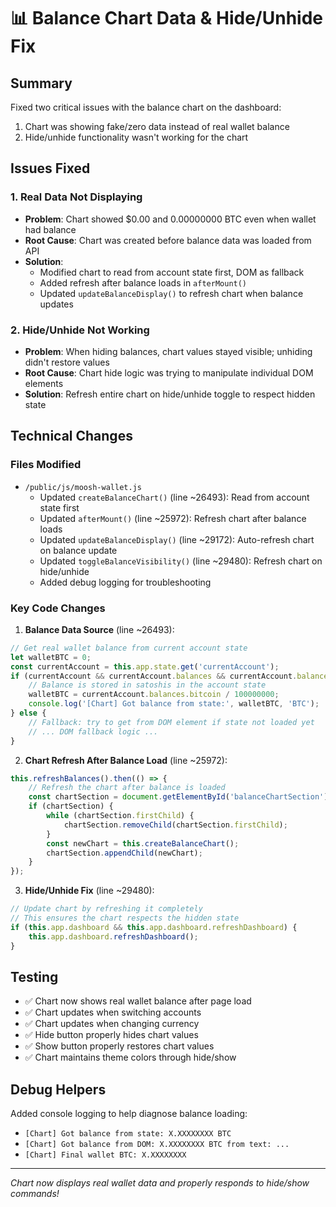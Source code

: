 # 📊 Balance Chart Data & Hide/Unhide Fix

## Summary
Fixed two critical issues with the balance chart on the dashboard:
1. Chart was showing fake/zero data instead of real wallet balance
2. Hide/unhide functionality wasn't working for the chart

## Issues Fixed

### 1. **Real Data Not Displaying**
- **Problem**: Chart showed $0.00 and 0.00000000 BTC even when wallet had balance
- **Root Cause**: Chart was created before balance data was loaded from API
- **Solution**: 
  - Modified chart to read from account state first, DOM as fallback
  - Added refresh after balance loads in `afterMount()`
  - Updated `updateBalanceDisplay()` to refresh chart when balance updates

### 2. **Hide/Unhide Not Working**
- **Problem**: When hiding balances, chart values stayed visible; unhiding didn't restore values
- **Root Cause**: Chart hide logic was trying to manipulate individual DOM elements
- **Solution**: Refresh entire chart on hide/unhide toggle to respect hidden state

## Technical Changes

### Files Modified
- `/public/js/moosh-wallet.js`
  - Updated `createBalanceChart()` (line ~26493): Read from account state first
  - Updated `afterMount()` (line ~25972): Refresh chart after balance loads
  - Updated `updateBalanceDisplay()` (line ~29172): Auto-refresh chart on balance update
  - Updated `toggleBalanceVisibility()` (line ~29480): Refresh chart on hide/unhide
  - Added debug logging for troubleshooting

### Key Code Changes

1. **Balance Data Source** (line ~26493):
```javascript
// Get real wallet balance from current account state
let walletBTC = 0;
const currentAccount = this.app.state.get('currentAccount');
if (currentAccount && currentAccount.balances && currentAccount.balances.bitcoin !== undefined) {
    // Balance is stored in satoshis in the account state
    walletBTC = currentAccount.balances.bitcoin / 100000000;
    console.log('[Chart] Got balance from state:', walletBTC, 'BTC');
} else {
    // Fallback: try to get from DOM element if state not loaded yet
    // ... DOM fallback logic ...
}
```

2. **Chart Refresh After Balance Load** (line ~25972):
```javascript
this.refreshBalances().then(() => {
    // Refresh the chart after balance is loaded
    const chartSection = document.getElementById('balanceChartSection');
    if (chartSection) {
        while (chartSection.firstChild) {
            chartSection.removeChild(chartSection.firstChild);
        }
        const newChart = this.createBalanceChart();
        chartSection.appendChild(newChart);
    }
});
```

3. **Hide/Unhide Fix** (line ~29480):
```javascript
// Update chart by refreshing it completely
// This ensures the chart respects the hidden state
if (this.app.dashboard && this.app.dashboard.refreshDashboard) {
    this.app.dashboard.refreshDashboard();
}
```

## Testing
- ✅ Chart now shows real wallet balance after page load
- ✅ Chart updates when switching accounts
- ✅ Chart updates when changing currency
- ✅ Hide button properly hides chart values
- ✅ Show button properly restores chart values
- ✅ Chart maintains theme colors through hide/show

## Debug Helpers
Added console logging to help diagnose balance loading:
- `[Chart] Got balance from state: X.XXXXXXXX BTC`
- `[Chart] Got balance from DOM: X.XXXXXXXX BTC from text: ...`
- `[Chart] Final wallet BTC: X.XXXXXXXX`

---

*Chart now displays real wallet data and properly responds to hide/show commands!*
